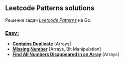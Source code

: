 ## Leetcode Patterns solutions

Решение задач _[Leetcode Patterns](https://seanprashad.com/leetcode-patterns/)_ на Go.

### [Easy:](solutions/easy) 
- **[Contains Duplicate](solutions/easy/Contains_Duplicate)** [Arrays]
- **[Missing Number](solutions/easy/Missing_Number)** [Arrays, Bit Manipulation]
- **[Find All Numbers Disappeared in an Array](solutions/easy/Find_All_Numbers_Disappeared_in_an_Array)** [Arrays]